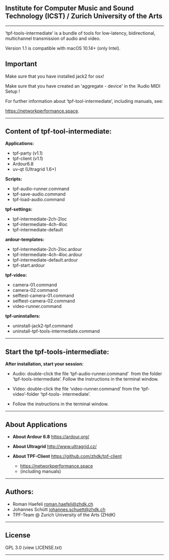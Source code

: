 Institute for Computer Music and Sound Technology (ICST) / Zurich University of the Arts
--

----

‘tpf-tools-intermediate’ is a bundle of tools for low-latency, bidirectional, multichannel transmission of audio and video. 

Version 1.1 is compatible with macOS 10.14+ (only Intel).

**Important**
--

Make sure that you have installed jack2 for osx!

Make sure that you have created an 'aggregate - device' in the ‘Audio MIDI Setup !

For further information about ‘tpf-tool-intermediate’, including manuals, 
see: 

https://networkperformance.space.

-----

Content of tpf-tool-intermediate:
--


**Applications:**

  - tpf-party (v1.1)
  - tpf-client (v1.1)
  - Ardour6.8
  - uv-qt (Ultragrid 1.6+)

**Scripts:**

  - tpf-audio-runner.command
  - tpf-save-audio.command
  - tpf-load-audio.command
 
**tpf-settings:**

  - tpf-intermediate-2ch-2loc
  - tpf-intermediate-4ch-4loc
  - tpf-intermediate-default

**ardour-templates:**

  - tpf-intermediate-2ch-2loc.ardour
  - tpf-intermediate-4ch-4loc.ardour
  - tpf-intermediate-default.ardour
  - tpf-start.ardour

**tpf-video:**

  - camera-01.command
  - camera-02.command
  - selftest-camera-01.command
  - selftest-camera-02.command
  - video-runner.command

**tpf-uninstallers:**

  - uninstall-jack2-tpf.command
  - uninstall-tpf-tools-intermediate.command


----


Start the tpf-tools-intermediate:
--

**After installation, start your session:**

- Audio: double-click the file ‘tpf-audio-runner.command’ 
  from the folder ’tpf-tools-intermediate’. Follow the instructions in the terminal window.

- Video: double-click the file ‘video-runner.command’ from the ‘tpf-video’-folder ‘tpf-tools- intermediate’. 

- Follow the instructions in the terminal window.

----

About Applications
--

- **About Ardour 6.8**
 https://ardour.org/
 
- **About Ultragrid**
 http://www.ultragrid.cz/

- **About TPF-Client**
 https://github.com/zhdk/tpf-client
  - https://networkperformance.space 
   - (including manuals)

----

Authors:
--

* Roman Haefeli <roman.haefeli@zhdk.ch>
* Johannes Schütt <johannes.schuett@zhdk.ch>
* TPF-Team @ Zurich University of the Arts (ZHdK)

-----

License
--

GPL 3.0 (view LICENSE.txt)

-----
